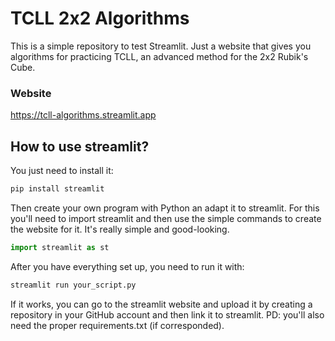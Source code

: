 # TCLL 2x2 Algorithms
This is a simple repository to test Streamlit. Just a website that gives you algorithms for practicing TCLL, an advanced method for the 2x2 Rubik's Cube.

### Website
https://tcll-algorithms.streamlit.app

## How to use streamlit?
You just need to install it:
```bash
pip install streamlit
```
Then create your own program with Python an adapt it to streamlit. For this you'll need to import streamlit and then use the simple commands to create the website for it. It's really simple and good-looking.
```python
import streamlit as st
```
After you have everything set up, you need to run it with:
```bash
streamlit run your_script.py
```
If it works, you can go to the streamlit website and upload it by creating a repository in your GitHub account and then link it to streamlit. PD: you'll also need the proper requirements.txt (if corresponded).
